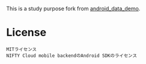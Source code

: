 This is a study purpose fork from [android_data_demo](https://github.com/ncmbadmin/android_data_demo).

# License
    MITライセンス
    NIFTY Cloud mobile backendのAndroid SDKのライセンス
